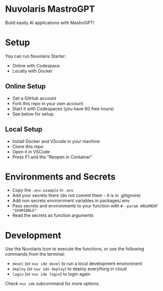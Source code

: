 # Nuvolaris MastroGPT

Build easily AI applications with MastroGPT!

# Setup

You can run Nuvolaris Starter: 
- Online with Codespace 
- Locally with Docker

## Online Setup 

- Get a GitHub account
- Fork this repo in your own account
- Start it with Codespaces (you have 60 free hours)
- See below for setup.

## Local Setup 

- Install Docker and VScode in your machine
- Clone this repo
- Open it in VSCode
- Press F1  and the "Reopen in Container"

# Environments and Secrets

- Copy the `.env.example` in `.env`
- Add your secrets there (do not commit them - it is in .gitignore)
- Add non secrets envirornment variables in packages/.env
- Pass secrets and environments to your function with `#--param ARGUMENT "$VARIABLE"`
- Read the secrets as function arguments

# Development

Use the Nuvolaris Icon to execute the functions, or use the following commands from the terminal:

- `devel` (or `nuv ide devel` to run a local development environment
- `deploy` (or `nuv ide deploy`) to deploy everything in cloud
- `login` (or `nuv ide login`) to login again

Check `nuv ide` subcommand for more options.